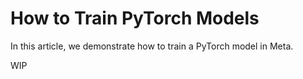 # How to Train PyTorch Models

In this article, we demonstrate how to train a PyTorch model in Meta.

WIP
